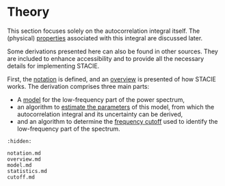 # Theory

This section focuses solely on the autocorrelation integral itself.
The (physical) [properties](../properties/index.md) associated with this integral
are discussed later.

Some derivations presented here can also be found in other sources.
They are included to enhance accessibility
and to provide all the necessary details for implementing STACIE.

First, the [notation](notation.md) is defined,
and an [overview](overview.md) is presented of how STACIE works.
The derivation comprises three main parts:

- A [model](model.md) for the low-frequency part of the power spectrum,
- an algorithm to [estimate the parameters](statistics.md) of this model,
  from which the autocorrelation integral and its uncertainty can be derived,
- and an algorithm to determine the [frequency cutoff](cutoff.md) used
  to identify the low-frequency part of the spectrum.

```{toctree}
:hidden:

notation.md
overview.md
model.md
statistics.md
cutoff.md
```
